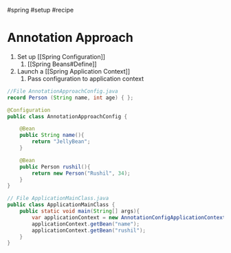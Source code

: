 #spring #setup #recipe

# Annotation Approach
1. Set up [[Spring Configuration]]
	1. [[Spring Beans#Define]]
2. Launch a [[Spring Application Context]]
	1. Pass configuration to application context

```java
//File AnnotationApproachConfig.java
record Person (String name, int age) { };

@Configuration
public class AnnotationApproachConfig {

	@Bean
	public String name(){
		return "JellyBean";
	}

	@Bean
	public Person rushil(){
		return new Person("Rushil", 34);
	}
}

// File ApplicationMainClass.java
public class ApplicationMainClass {
	public static void main(String[] args){
		var applicationContext = new AnnotationConfigApplicationContext(AnnotationApproachConfig.class);
		applicationContext.getBean("name");
		applicationContext.getBean("rushil");
	}
}
```